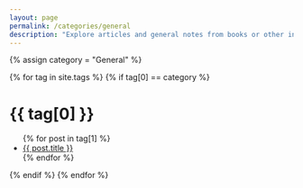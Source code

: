 ```yaml
---
layout: page
permalink: /categories/general
description: "Explore articles and general notes from books or other interesting resources covering their key topics."
---
```


{% assign category = "General" %}

{% for tag in site.tags %}
{% if tag[0] == category %}
  <h1>{{ tag[0] }}</h1>
  <ul>
    {% for post in tag[1] %}
      <li><a href="{{ post.url }}">{{ post.title }}</a></li>
    {% endfor %}
  </ul>
{% endif %}
{% endfor %}